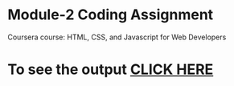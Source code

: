 

# Module-2 Coding Assignment

Coursera course: HTML, CSS, and Javascript for Web Developers

# To see the output [CLICK HERE](https://s-naveenkumar-001.github.io/Coursera-HTML-CSS-and-JavaScript-for-Web-Developers/Assignments/module-2/index.html)

